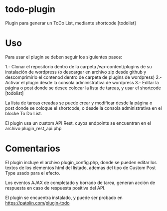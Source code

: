 # todo-plugin

Plugin para generar un ToDo List, mediante shortcode [todolist]

# Uso

Para usar el plugin se deben seguir los siguientes pasos:

1.- Clonar el repositorio dentro de la carpeta /wp-content/plugins de su instalación de wordpress (o descargar en archivo zip desde github y descomprimirlo el contenod dentro de carpeta de plugins de wordpress)
2.- Activar el plugin desde la consola administrativa de wordpress
3.- Editar la página o post donde se desee colocar la lista de tareas, y usar el shortcode [todolist]

La lista de tareas creadas se puede crear y modificar desde la página o post donde se coloque el shortcode, o desde la consola administrativa en el blocke To Do List.

El plugin usa un custom API Rest, cuyos endpoints se encuentran en el archivo plugin_rest_api.php


# Comentarios

El plugin incluye el archivo plugin_config.php, donde se pueden editar los textos de los elementos html del listado, ademas del tipo de Custom Post Type usado para el efecto.

Los eventos AJAX de completado y borrado de tarea, generan acción de respuesta en caso de respuesta positiva del API.

El plugin se encuentra instalado, y puede ser probado en https://patolin.com/plugin-todo